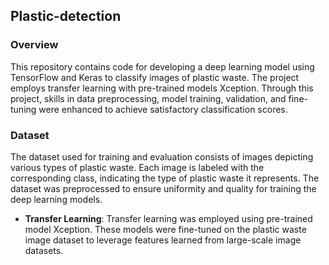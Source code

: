 ## Plastic-detection

### Overview

This repository contains code for developing a deep learning model using TensorFlow and Keras to classify images of plastic waste. The project employs transfer learning with pre-trained models  Xception. Through this project, skills in data preprocessing, model training, validation, and fine-tuning were enhanced to achieve satisfactory classification scores.

### Dataset

The dataset used for training and evaluation consists of images depicting various types of plastic waste. Each image is labeled with the corresponding class, indicating the type of plastic waste it represents. The dataset was preprocessed to ensure uniformity and quality for training the deep learning models.

- **Transfer Learning**: Transfer learning was employed using pre-trained model Xception. These models were fine-tuned on the plastic waste image dataset to leverage features learned from large-scale image datasets.
